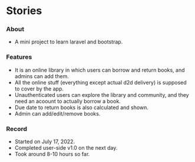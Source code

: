 # Stories

### About

*   A mini project to learn laravel and bootstrap.

### Features

*   It is an online library in which users can borrow and return books, and admins can add them.
*   All the online stuff (everything except actual d2d delivery) is supposed to cover by the app.
*   Unauthenticated users can explore the library and community, and they need an acoount to actually borrow a book.
*   Due date to return books is also calculated and shown.
*   Admin can add/edit/remove books.

### Record

*   Started on July 17, 2022. 
*   Completed user-side v1.0 on the next day.
*   Took around 8-10 hours so far.